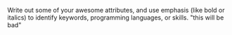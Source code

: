 Write out some of your awesome attributes, and use emphasis (like bold or italics) to identify keywords, programming languages, or skills. 
"this will be bad"
